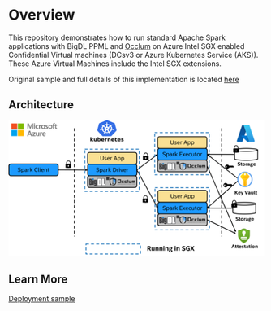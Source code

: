 # Overview

This repository demonstrates how to run standard Apache Spark applications with BigDL PPML and [Occlum](https://occlum.io/) on Azure Intel SGX enabled Confidential Virtual machines (DCsv3 or Azure Kubernetes Service (AKS)). These Azure Virtual Machines include the Intel SGX extensions.

Original sample and full details of this implementation is located [here](https://github.com/intel-analytics/BigDL-PPML-Azure-Occlum-Example#readme)

## Architecture

![High level architecture](/confidential-bigdl-spark/spark_sgx_azure.png)

## Learn More

[Deployment sample](https://github.com/intel-analytics/BigDL-PPML-Azure-Occlum-Example)